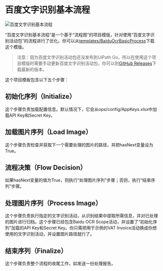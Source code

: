 # 百度文字识别基本流程

![百度文字识别基本流程](https://github.com/allenlooplee/BaiduOcrActivitiesPack/blob/master/docs/images/baidu-ocr-basic-process.PNG)

“百度文字识别基本流程”是一个基于“流程图”的项目模版，针对使用“百度文字识别活动包”的流程进行了优化。你可以从[templates/BaiduOcrBasicProcess](https://github.com/allenlooplee/BaiduOcrActivitiesPack/tree/master/templates/BaiduOcrBasicProcess)下载这个模版。

> 注意：因为百度文字识别活动包还没发布到UiPath Go，所以在使用这个项目模版时需要手动更新百度文字识别活动包，你可以到[GitHub Releases](https://github.com/allenlooplee/BaiduOcrActivitiesPack/releases)下载最新的版本。

这个项目模板包含以下五个步骤：

## 初始化序列（Initialize）

这个步骤负责加载配置信息。默认情况下，它会从ops/config/AppKeys.xlsx中加载API Key和Secret Key。

## 加载图片序列（Load Image）

这个步骤负责检查并获取下一个需要处理的图片的路径，并把hasNext变量设为True。

## 流程决策（Flow Decision）

如果hasNext变量的值为True，则执行“处理图片序列”步骤；否则，执行“结束序列”步骤。

## 处理图片序列（Process Image）

这个步骤负责执行指定的文字识别活动，从识别结果中提取所需信息，并对已处理的图片进行归档。这个步骤已经包含Baidu OCR Scope活动，并设置了“初始化序列”加载的API Key和Secret Key。你只需把用于示例的VAT Invoice活动换成你想使用的文字识别活动，并设置图片路径就行了。

## 结束序列（Finalize）

这个步骤负责整个流程的收尾工作，如发送一份处理报告。
